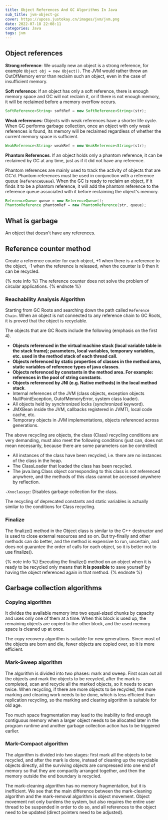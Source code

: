 ```yaml
---
title: Object References And GC Algorithms In Java
sub_title: jvm-object-gc
cover: https://uposs.justokay.cn/images/jvm/jvm.png
date: 2022-07-18 22:08:11
categories: Java
tags: jvm
---
```


## Object references

**Strong reference**: We usually new an object is a strong reference, for example `Object obj = new Object()`. The JVM would rather throw an OutOfMemory error than reclaim such an object, even in the case of insufficient memory.

**Soft reference**: If an object has only a soft reference, there is enough memory space and GC will not reclaim it, or if there is not enough memory, it will be reclaimed before a memory overflow occurs.

```java
SoftReference<String> softRef = new SoftReference<String>(str);
```

**Weak references**: Objects with weak references have a shorter life cycle. When GC performs garbage collection, once an object with only weak references is found, its memory will be reclaimed regardless of whether the current memory space is sufficient.

```java
WeakReference<String> weakRef = new WeakReference<String>(str);
```

**Phantom References**. If an object holds only a phantom reference, it can be reclaimed by GC at any time, just as if it did not have any reference.

Phantom references are mainly used to track the activity of objects that are GC'd. Phantom references must be used in conjunction with a reference queue (`ReferenceQueue`). When the GC is ready to reclaim an object, if it finds it to be a phantom reference, it will add the phantom reference to the reference queue associated with it before reclaiming the object's memory.

```java
ReferenceQueue queue = new ReferenceQueue();
PhantomReference phantomRef = new PhantomReference(str, queue);
```

## What is garbage

An object that doesn't have any references.

## Reference counter method

Create a reference counter for each object, +1 when there is a reference to the object, -1 when the reference is released, when the counter is 0 then it can be recycled.

{% note info %}
The reference counter does not solve the problem of circular applications.
{% endnote %}

### Reachability Analysis Algorithm

Starting from GC Roots and searching down the path called `Reference Chain`. When an object is not connected to any reference chain to GC Roots, it is proved that the object is recyclable.

The objects that are GC Roots include the following (emphasis on the first 4).

- **Objects referenced in the virtual machine stack (local variable table in the stack frame); parameters, local variables, temporary variables, etc. used in the method stack of each thread call.**
- **Objects referenced by static properties of classes in the method area, static variables of reference types of java classes**.
- **Objects referenced by constants in the method area. For example: references in the pool of string constants**.
- **Objects referenced by JNI (e.g. Native methods) in the local method stack**.
- Internal references of the JVM (class objects, exception objects NullPointException, OutofMemoryError, system class loader).
- All objects held by synchronized locks (synchronized keyword).
- JMXBean inside the JVM, callbacks registered in JVMTI, local code cache, etc.
- Temporary objects in JVM implementations, objects referenced across generations.

The above recycling are objects, the class (Class) recycling conditions are very demanding, must also meet the following conditions (just can, does not mean necessarily, because there are some parameters can be controlled)

- All instances of the class have been recycled, i.e. there are no instances of the class in the heap.
- The ClassLoader that loaded the class has been recycled.
- The java.lang.Class object corresponding to this class is not referenced anywhere, and the methods of this class cannot be accessed anywhere by reflection.

`-Xnoclassgc`: Disables garbage collection for the class.

The recycling of deprecated constants and static variables is actually similar to the conditions for Class recycling.

### Finalize

The finalize() method in the Object class is similar to the C++ destructor and is used to close external resources and so on. But try-finally and other methods can do better, and the method is expensive to run, uncertain, and does not guarantee the order of calls for each object, so it is better not to use finalize().

{% note info %}
Executing the finalize() method on an object when it is ready to be recycled only means that **it is possible** to save yourself by having the object referenced again in that method.
{% endnote %}

## Garbage collection algorithms

### Copying algorithm

It divides the available memory into two equal-sized chunks by capacity and uses only one of them at a time. When this block is used up, the remaining objects are copied to the other block, and the used memory space is cleaned up at once.

The copy recovery algorithm is suitable for new generations. Since most of the objects are born and die, fewer objects are copied over, so it is more efficient.

### Mark-Sweep algorithm

The algorithm is divided into two phases: mark and sweep. First scan out all the objects and mark the objects to be recycled, after the mark is completed, scan and recycle all the marked objects, so it needs to scan twice. When recycling, if there are more objects to be recycled, the more marking and clearing work needs to be done, which is less efficient than replication recycling, so the marking and clearing algorithm is suitable for old age.

Too much space fragmentation may lead to the inability to find enough contiguous memory when a larger object needs to be allocated later in the program runtime and another garbage collection action has to be triggered earlier.

### Mark-Compact algorithm

The algorithm is divided into two stages: first mark all the objects to be recycled, and after the mark is done, instead of cleaning up the recyclable objects directly, all the surviving objects are compressed into one end of memory so that they are compactly arranged together, and then the memory outside the end boundary is recycled.

The mark-cleaning algorithm has no memory fragmentation, but it is inefficient. We see that the main difference between the mark-cleaning algorithm and the mark-removal algorithm is object movement. Object movement not only burdens the system, but also requires the entire user thread to be suspended in order to do so, and all references to the object need to be updated (direct pointers need to be adjusted).

